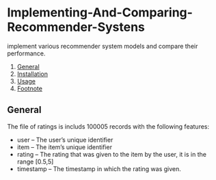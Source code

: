 # Implementing-And-Comparing-Recommender-Systens
implement various recommender system models and compare their performance. 
1. [General](#General)
2. [Installation](#Installation)
3. [Usage](#Usage)
4. [Footnote](#footnote)
## General
The file of ratings is includs 100005 records with the following features:
* user – The user’s unique identifier 
* item – The item’s unique identifier 
* rating – The rating that was given to the item by the user, it is in the range [0.5,5] 
* timestamp – The timestamp in which the rating was given. 
